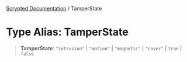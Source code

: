 [Scrypted Documentation](../globals.md) / TamperState

# Type Alias: TamperState

> **TamperState**: `"intrusion"` \| `"motion"` \| `"magnetic"` \| `"cover"` \| `true` \| `false`
